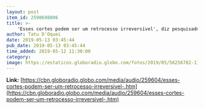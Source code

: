 ```yaml
---
layout: post
item_id: 2590698806
title: >-
    'Esses cortes podem ser um retrocesso irreversível', diz pesquisadora sobre cortes na Capes
author: Tatu D'Oquei
date: 2019-05-13 03:45:44
pub_date: 2019-05-13 03:45:44
time_added: 2019-05-12 11:30:00
category: 
image: https://estaticos.globoradio.globo.com/fotos/2019/05/56256782-1132-46b4-b255-dec71260f2fc.JPG.640x360_q75_box-0%2C306%2C3264%2C2142_crop_detail.jpg
---
```


**Link:** [https://cbn.globoradio.globo.com/media/audio/259604/esses-cortes-podem-ser-um-retrocesso-irreversivel-.htm](https://cbn.globoradio.globo.com/media/audio/259604/esses-cortes-podem-ser-um-retrocesso-irreversivel-.htm)


